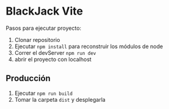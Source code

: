 # BlackJack Vite

Pasos para ejecutar proyecto:

1. Clonar repositorio
2. Ejecutar ```npm install``` para reconstruir los módulos de node
3. Correr el devServer ```npm run dev```
4. abrir el proyecto con localhost

## Producción

1. Ejecutar ```npm run build```
2. Tomar la carpeta ```dist``` y desplegarla